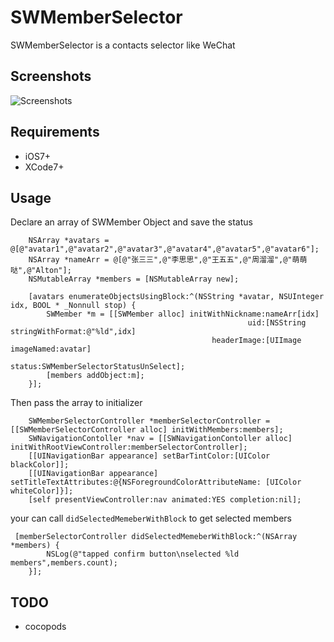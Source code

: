 # SWMemberSelector

SWMemberSelector is a contacts selector like WeChat

## Screenshots

![Screenshots](http://7o51ag.com1.z0.glb.clouddn.com/github_swmemberselector.gif)

## Requirements

* iOS7+
* XCode7+

## Usage

Declare an array of SWMember Object and save the status

```
    NSArray *avatars = @[@"avatar1",@"avatar2",@"avatar3",@"avatar4",@"avatar5",@"avatar6"];
    NSArray *nameArr = @[@"张三三",@"李思思",@"王五五",@"周溜溜",@"萌萌哒",@"Alton"];
    NSMutableArray *members = [NSMutableArray new];
    
    [avatars enumerateObjectsUsingBlock:^(NSString *avatar, NSUInteger idx, BOOL * _Nonnull stop) {
        SWMember *m = [[SWMember alloc] initWithNickname:nameArr[idx] 
                                                     uid:[NSString stringWithFormat:@"%ld",idx] 
                                             headerImage:[UIImage imageNamed:avatar] 
                                                  status:SWMemberSelectorStatusUnSelect];
        [members addObject:m];
    }];
```

Then pass the array to initializer

```
    SWMemberSelectorController *memberSelectorController = [[SWMemberSelectorController alloc] initWithMembers:members];
    SWNavigationContoller *nav = [[SWNavigationContoller alloc] initWithRootViewController:memberSelectorController];
    [[UINavigationBar appearance] setBarTintColor:[UIColor blackColor]];
    [[UINavigationBar appearance] setTitleTextAttributes:@{NSForegroundColorAttributeName: [UIColor whiteColor]}];
    [self presentViewController:nav animated:YES completion:nil];
```

your can call `didSelectedMemeberWithBlock` to get selected members
```
 [memberSelectorController didSelectedMemeberWithBlock:^(NSArray *members) {
        NSLog(@"tapped confirm button\nselected %ld members",members.count);
    }];
```

## TODO
* cocopods
